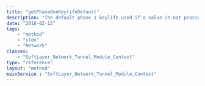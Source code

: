 ```yaml
---
title: "getPhaseOneKeylifeDefault"
description: "The default phase 1 keylife used if a value is not provided.  The default value is set to 3600. "
date: "2018-02-12"
tags:
    - "method"
    - "sldn"
    - "Network"
classes:
    - "SoftLayer_Network_Tunnel_Module_Context"
type: "reference"
layout: "method"
mainService : "SoftLayer_Network_Tunnel_Module_Context"
---
```

